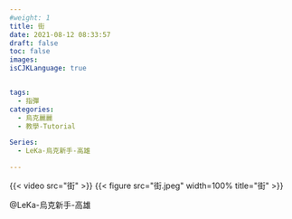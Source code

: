 ```yaml
---
#weight: 1
title: 街
date: 2021-08-12 08:33:57
draft: false
toc: false
images:
isCJKLanguage: true


tags:
  - 指彈
categories:
  - 烏克麗麗
  - 教學-Tutorial

Series:
  - LeKa-烏克新手-高雄

---
```




 {{< video src="街"  >}}
{{< figure src="街.jpeg" width=100% title="街" >}}


@LeKa-烏克新手-高雄
